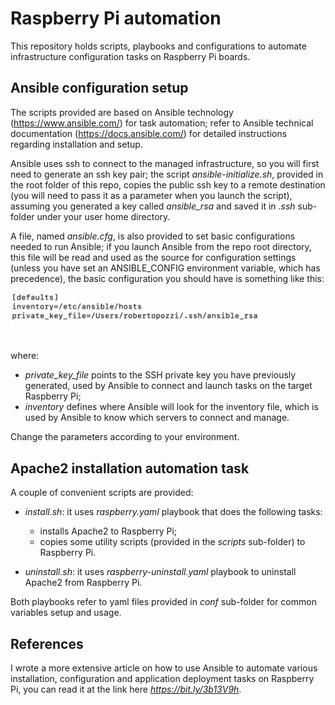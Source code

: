 # Raspberry Pi automation
This repository holds scripts, playbooks and configurations to automate infrastructure configuration tasks on Raspberry Pi boards.

## Ansible configuration setup
The scripts provided are based on Ansible technology (https://www.ansible.com/) for task automation; refer to Ansible technical 
documentation (https://docs.ansible.com/) for detailed instructions regarding installation and setup.

Ansible uses ssh to connect to the managed infrastructure, so you will first need to generate an ssh key pair; the script *ansible-initialize.sh*, provided in the root folder of this repo, copies the public ssh key to a remote destination (you will need to pass it as a parameter when you launch the script), assuming you generated a key called *ansible_rsa* and saved it in *.ssh* sub-folder under your user home directory.

A file, named *ansible.cfg*, is also provided to set basic configurations needed to run Ansible; if you launch Ansible from the repo root directory, this file will be read and used as the source for configuration settings (unless you have set an ANSIBLE_CONFIG environment variable, which has precedence), the basic configuration you should have is something like this:

![](images/ansible-config.png)
where:

* *private_key_file* points to the SSH private key you have previously generated, used by Ansible to connect and launch tasks on the target Raspberry Pi;
* *inventory* defines where Ansible will look for the inventory file, which is used by Ansible to know which servers to connect and manage.

Change the parameters according to your environment.

## Apache2 installation automation task
A couple of convenient scripts are provided:
* *install.sh*: it uses *raspberry.yaml* playbook that does the following tasks: 

    * installs Apache2 to Raspberry Pi;
    * copies some utility scripts (provided in the *scripts* sub-folder) to Raspberry Pi.
* *uninstall.sh*: it uses *raspberry-uninstall.yaml* playbook to uninstall Apache2 from Raspberry Pi.

Both playbooks refer to yaml files provided in *conf* sub-folder for common variables setup and usage.

## References
I wrote a more extensive article on how to use Ansible to automate various installation, configuration and application deployment tasks on Raspberry Pi, you can read it at the link here *https://bit.ly/3b13V9h*.